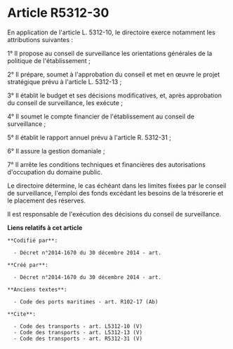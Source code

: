 # Article R5312-30

En application de l'article L. 5312-10, le directoire exerce notamment les attributions suivantes : 

1° Il propose au conseil de surveillance les orientations générales de la politique de l'établissement ; 

2° Il prépare, soumet à l'approbation du conseil et met en œuvre le projet stratégique prévu à l'article L. 5312-13 ; 

3° Il établit le budget et ses décisions modificatives, et, après approbation du conseil de surveillance, les exécute ; 

4° Il soumet le compte financier de l'établissement au conseil de surveillance ; 

5° Il établit le rapport annuel prévu à l'article R. 5312-31 ; 

6° Il assure la gestion domaniale ; 

7° Il arrête les conditions techniques et financières des autorisations d'occupation du domaine public. 

Le directoire détermine, le cas échéant dans les limites fixées par le conseil de surveillance, l'emploi des fonds excédant
les besoins de la trésorerie et le placement des réserves. 

Il est responsable de l'exécution des décisions du conseil de surveillance.

**Liens relatifs à cet article**

	**Codifié par**:

	  - Décret n°2014-1670 du 30 décembre 2014 - art.

	**Créé par**:

	  - Décret n°2014-1670 du 30 décembre 2014 - art.

	**Anciens textes**:

	  - Code des ports maritimes - art. R102-17 (Ab)

	**Cite**:

	  - Code des transports - art. L5312-10 (V)
	  - Code des transports - art. L5312-13 (V)
	  - Code des transports - art. R5312-31 (V)
